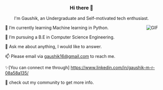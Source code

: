 <h3 align="center"> Hi there 👋</h3>

<p align="center">
I'm Gaushik, an Undergraduate and Self-motivated tech enthusiast.
</p>
<img align="right" alt="GIF" src="https://media.giphy.com/media/dxn6fRlTIShoeBr69N/source.gif" />


🌱 I’m currently learning Machine learning in Python.

💼 I’m pursuing a B.E in Computer Science Engineering.

💬 Ask me about anything, I would like to answer.

📫 Please email via gaushik16@gmail.com to reach me.

✨[You can connect me through] <https://www.linkedin.com/in/gaushik-m-r-08a58a135/>

👀 check out my community to get more info.

 

